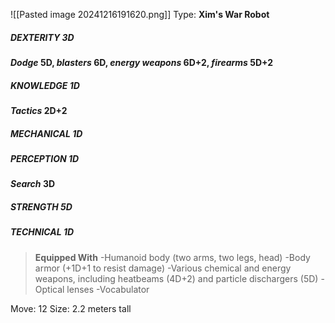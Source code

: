 ![[Pasted image 20241216191620.png]]
Type: **Xim's War Robot**
##### DEXTERITY 3D
***Dodge* 5D, *blasters* 6D, *energy weapons* 6D+2, *firearms* 5D+2**
##### KNOWLEDGE 1D
***Tactics* 2D+2**
##### MECHANICAL 1D
##### PERCEPTION 1D
***Search* 3D**
##### STRENGTH 5D
##### TECHNICAL 1D

> **Equipped With**
> -Humanoid body (two arms, two legs, head)
> -Body armor (+1D+1 to resist damage)
> -Various chemical and energy weapons, including heatbeams (4D+2) and particle dischargers (5D)
> -Optical lenses
> -Vocabulator

Move: 12
Size: 2.2 meters tall
